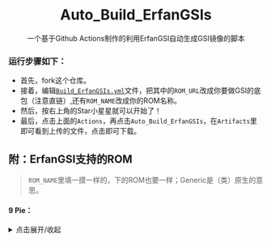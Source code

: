 <h1 align="center"> Auto_Build_ErfanGSIs </h1>

<p align="center">
	一个基于Github Actions制作的利用ErfanGSI自动生成GSI镜像的脚本
</p>

### 运行步骤如下： 
- 首先，fork这个仓库。 
- 接着，编辑<code>[Build_ErfanGSIs.yml](.github/workflows/Build_ErfanGSIs.yml)</code>文件，把其中的`ROM_URL`改成你要做GSI的底包（注意直链）,还有`ROM_NAME`改成你的ROM名称。 
- 然后，按右上角的Star小星星就可以开始了！
- 最后，点击上面的`Actions`，再点击`Auto_Build_ErfanGSIs`，在`Artifacts`里即可看到上传的文件，点击即可下载。 

## 附：ErfanGSI支持的ROM
> `ROM_NAME`里填一摸一样的，下的ROM也要一样；Generic是（类）原生的意思。

#### 9 Pie：
<details markdown='1'><summary>点击展开/收起</summary>

>ColorOS	
Flyme
Generic
MIUI	
Moto	
Nubia	
OneUI	
OxygenOS	
Pixel	
Xperia	
ZUI	
ZenUI

#### 10 Q：
<details markdown='1'><summary>点击展开/收起</summary>

>Generic
MIUI	
OxygenOS
Pixel

#### 11 R：
<details markdown='1'><summary>点击展开/收起</summary>

>Generic	
Pixel
